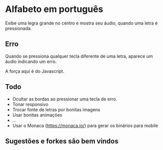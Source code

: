 # Alfabeto em português
Exibe uma legra grande no centro e mostra seu áudio, quando uma letra é pressionada.

## Erro

Quando se pressiona qualquer tecla diferente de uma letra, aparece um áudio indicando um erro.

A força aqui é do Javascript.

## Todo

- Ocultar as bordas ao pressionar uma tecla de erro.
- Tonar responsivo
- Trocar fonte de letras por bonitas imagens
- Usar bonitas animações
- ...
- Usar o Monaca (https://monaca.io/) para gerar os binários para mobile

## Sugestões e forkes são bem vindos
